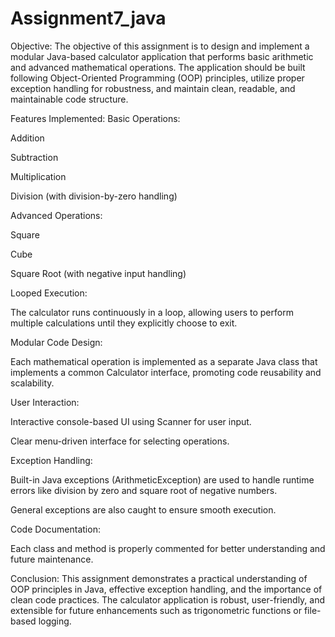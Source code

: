 # Assignment7_java
Objective:
The objective of this assignment is to design and implement a modular Java-based calculator application that performs basic arithmetic and advanced mathematical operations. The application should be built following Object-Oriented Programming (OOP) principles, utilize proper exception handling for robustness, and maintain clean, readable, and maintainable code structure.

Features Implemented:
Basic Operations:

Addition

Subtraction

Multiplication

Division (with division-by-zero handling)

Advanced Operations:

Square

Cube

Square Root (with negative input handling)

Looped Execution:

The calculator runs continuously in a loop, allowing users to perform multiple calculations until they explicitly choose to exit.

Modular Code Design:

Each mathematical operation is implemented as a separate Java class that implements a common Calculator interface, promoting code reusability and scalability.

User Interaction:

Interactive console-based UI using Scanner for user input.

Clear menu-driven interface for selecting operations.

Exception Handling:

Built-in Java exceptions (ArithmeticException) are used to handle runtime errors like division by zero and square root of negative numbers.

General exceptions are also caught to ensure smooth execution.

Code Documentation:

Each class and method is properly commented for better understanding and future maintenance.

Conclusion:
This assignment demonstrates a practical understanding of OOP principles in Java, effective exception handling, and the importance of clean code practices. The calculator application is robust, user-friendly, and extensible for future enhancements such as trigonometric functions or file-based logging.

